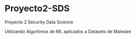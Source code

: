 # Proyecto2-SDS
Proyecto 2 Security Data Science

Utilizando Algortimos de ML aplicados a Datasets de Malware
